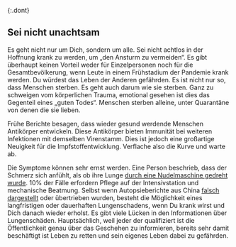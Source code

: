 {:.dont}
## Sei nicht unachtsam

Es geht nicht nur um Dich, sondern um alle. Sei nicht achtlos in der Hoffnung krank zu werden, um „den Ansturm zu vermeiden“. Es gibt überhaupt keinen Vorteil weder für Einzelpersonen noch für die Gesamtbevölkerung, wenn Leute in einem Frühstadium der Pandemie krank werden. Du würdest das Leben der Anderen gefährden. Es ist nicht nur so, dass Menschen sterben. Es geht auch darum wie sie sterben. Ganz zu schweigen vom körperlichen Trauma, emotional gesehen ist dies das Gegenteil eines „guten Todes“. Menschen sterben alleine, unter Quarantäne von denen die sie lieben.

Frühe Berichte besagen, dass wieder gesund werdende Menschen Antikörper entwickeln. Diese Antikörper bieten Immunität bei weiteren Infektionen mit demselben Virenstamm. Dies ist jedoch eine großartige Neuigkeit für die Impfstoffentwicklung. Verflache also die Kurve und warte ab.

Die Symptome können sehr ernst werden. Eine Person beschrieb, dass der Schmerz sich anfühlt, als ob ihre Lunge [durch eine Nudelmaschine gedreht wurde](https://twitter.com/stuff_so/status/1236517734189391875). 10% der Fälle erfordern Pflege auf der Intensivstation und mechanische Beatmung. Selbst wenn Autopsieberichte aus China [falsch dargestellt](https://twitter.com/CT_Bergstrom/status/1235797950451703809) oder übertrieben wurden, besteht die Möglichkeit eines langfristigen oder dauerhaften Lungenschadens, wenn Du krank wirst und Dich danach wieder erholst. Es gibt viele Lücken in den Informationen über Lungenschäden. Hauptsächlich, weil jeder der qualifiziert ist die Öffentlichkeit genau über das Geschehen zu informieren, bereits sehr damit beschäftigt ist Leben zu retten und sein eigenes Leben dabei zu gefährden.
